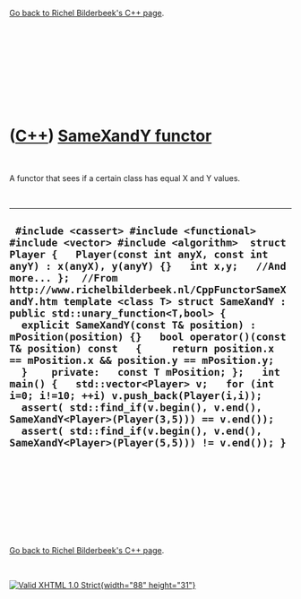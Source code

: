

[Go back to Richel Bilderbeek's C++ page](Cpp.htm).

 

 

 

 

 

([C++](Cpp.htm)) [SameXandY functor](CppFunctorSameXandY.htm)
=============================================================

 

A functor that sees if a certain class has equal X and Y values.

 

  --------------------------------------------------------------------------------------------------------------------------------------------------------------------------------------------------------------------------------------------------------------------------------------------------------------------------------------------------------------------------------------------------------------------------------------------------------------------------------------------------------------------------------------------------------------------------------------------------------------------------------------------------------------------------------------------------------------------------------------------------------------------------------------------------------------------------------------------------------
  ` #include <cassert> #include <functional> #include <vector> #include <algorithm>  struct Player {   Player(const int anyX, const int anyY) : x(anyX), y(anyY) {}   int x,y;   //And more... };  //From http://www.richelbilderbeek.nl/CppFunctorSameXandY.htm template <class T> struct SameXandY : public std::unary_function<T,bool> {   explicit SameXandY(const T& position) : mPosition(position) {}   bool operator()(const T& position) const   {     return position.x == mPosition.x && position.y == mPosition.y;   }    private:   const T mPosition; };   int main() {   std::vector<Player> v;   for (int i=0; i!=10; ++i) v.push_back(Player(i,i));    assert( std::find_if(v.begin(), v.end(), SameXandY<Player>(Player(3,5))) == v.end());   assert( std::find_if(v.begin(), v.end(), SameXandY<Player>(Player(5,5))) != v.end()); }`
  --------------------------------------------------------------------------------------------------------------------------------------------------------------------------------------------------------------------------------------------------------------------------------------------------------------------------------------------------------------------------------------------------------------------------------------------------------------------------------------------------------------------------------------------------------------------------------------------------------------------------------------------------------------------------------------------------------------------------------------------------------------------------------------------------------------------------------------------------------

 

 

 

 

 

[Go back to Richel Bilderbeek's C++ page](Cpp.htm).



 

[![Valid XHTML 1.0 Strict](valid-xhtml10.png){width="88"
height="31"}](http://validator.w3.org/check?uri=referer)
